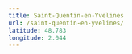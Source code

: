 ```yaml
---
title: Saint-Quentin-en-Yvelines
url: /saint-quentin-en-yvelines/
latitude: 48.783
longitude: 2.044
---
```

